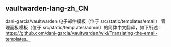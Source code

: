 ## vaultwarden-lang-zh_CN

dani-garcia/vaultwarden 电子邮件模板（位于 src/static/templates/email） 管理面板模板（位于 src/static/templates/admin）的简体中文翻译，如下所述：https://github.com/dani-garcia/vaultwarden/wiki/Translating-the-email-templates。
